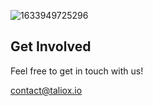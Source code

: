 ![1633949725296](https://user-images.githubusercontent.com/12799722/165330906-18f29921-3cc0-47b7-a9a2-e61fe36584f8.jpg)


## Get Involved

Feel free to get in touch with us!

contact@taliox.io
